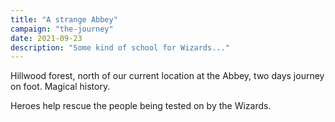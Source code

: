 ```yaml
---
title: "A strange Abbey"
campaign: "the-journey"
date: 2021-09-23
description: "Some kind of school for Wizards..."
---
```


Hillwood forest, north of our current location at the Abbey, two days journey on foot. Magical history.

Heroes help rescue the people being tested on by the Wizards.